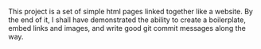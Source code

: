 This project is a set of simple html pages linked together like a website.
By the end of it, I shall have demonstrated the ability to create a boilerplate, embed links and images, and write good git commit messages along the way.